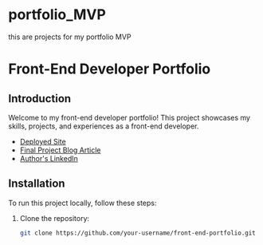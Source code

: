# portfolio_MVP
this are projects for my portfolio MVP
# Front-End Developer Portfolio

## Introduction

Welcome to my front-end developer portfolio! This project showcases my skills, projects, and experiences as a front-end developer.

- [Deployed Site](#) <!-- Add link to your deployed site -->
- [Final Project Blog Article](#) <!-- Add link to your final project blog article -->
- [Author's LinkedIn](#) <!-- Add link to author's LinkedIn profile -->

## Installation

To run this project locally, follow these steps:

1. Clone the repository:

   ```bash
   git clone https://github.com/your-username/front-end-portfolio.git
